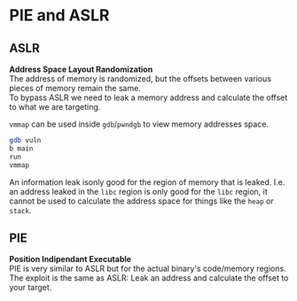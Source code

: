 # PIE and ASLR

## ASLR

**Address Space Layout Randomization**  
The address of memory is randomized, but the offsets between various pieces of memory remain the same.  
To bypass ASLR we need to leak a memory address and calculate the offset to what we are targeting.  

`vmmap` can be used inside `gdb`/`pwndgb` to view memory addresses space.  
```bash
gdb vuln
b main
run
vmmap
```

An information leak isonly good for the region of memory that is leaked.
I.e. an address leaked in the `libc` region is only good for the `libc` region, it cannot be used to calculate the address space for things like the `heap` or `stack`.  

## PIE

**Position Indipendant Executable**  
PIE is very similar to ASLR but for the actual binary's code/memory regions.  
The exploit is the same as ASLR: Leak an address and calculate the offset to your target.  
